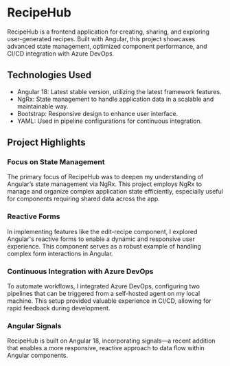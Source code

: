 # RecipeHub

RecipeHub is a frontend application for creating, sharing, and exploring user-generated recipes. Built with Angular, this project showcases advanced state management, optimized component performance, and CI/CD integration with Azure DevOps.

## Technologies Used
- Angular 18: Latest stable version, utilizing the latest framework features.
- NgRx: State management to handle application data in a scalable and maintainable way.
- Bootstrap: Responsive design to enhance user interface.
- YAML: Used in pipeline configurations for continuous integration.

## Project Highlights

### Focus on State Management
The primary focus of RecipeHub was to deepen my understanding of Angular’s state management via NgRx. This project employs NgRx to manage and organize complex application state efficiently, especially useful for components requiring shared data across the app.

### Reactive Forms
In implementing features like the edit-recipe component, I explored Angular's reactive forms to enable a dynamic and responsive user experience. This component serves as a robust example of handling complex form interactions in Angular.

### Continuous Integration with Azure DevOps
To automate workflows, I integrated Azure DevOps, configuring two pipelines that can be triggered from a self-hosted agent on my local machine. This setup provided valuable experience in CI/CD, allowing for rapid feedback during development.

### Angular Signals
RecipeHub is built on Angular 18, incorporating signals—a recent addition that enables a more responsive, reactive approach to data flow within Angular components.
